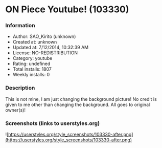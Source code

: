 # ON Piece Youtube! (103330)

### Information
- Author: SAO_Kirito (unknown)
- Created at: unknown
- Updated at: 7/12/2014, 10:32:39 AM
- License: NO-REDISTRIBUTION
- Category: youtube
- Rating: undefined
- Total installs: 1807
- Weekly installs: 0


### Description
This is not mine, I am just changing the background picture! No credit is given to me other than changing the background. All goes to original owner(s)!


### Screenshots (links to userstyles.org)
![https://userstyles.org/style_screenshots/103330-after.png](https://userstyles.org/style_screenshots/103330-after.png)


